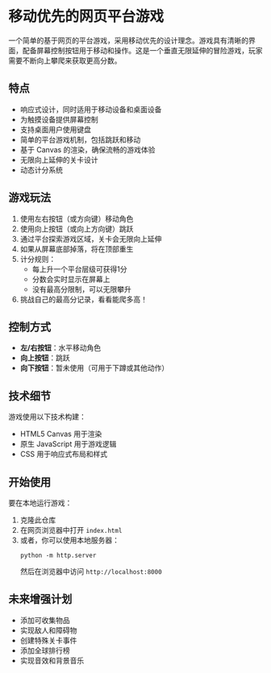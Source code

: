 # 移动优先的网页平台游戏

一个简单的基于网页的平台游戏，采用移动优先的设计理念。游戏具有清晰的界面，配备屏幕控制按钮用于移动和操作。这是一个垂直无限延伸的冒险游戏，玩家需要不断向上攀爬来获取更高分数。

## 特点

- 响应式设计，同时适用于移动设备和桌面设备
- 为触摸设备提供屏幕控制
- 支持桌面用户使用键盘
- 简单的平台游戏机制，包括跳跃和移动
- 基于 Canvas 的渲染，确保流畅的游戏体验
- 无限向上延伸的关卡设计
- 动态计分系统

## 游戏玩法

1. 使用左右按钮（或方向键）移动角色
2. 使用向上按钮（或向上方向键）跳跃
3. 通过平台探索游戏区域，关卡会无限向上延伸
4. 如果从屏幕底部掉落，将在顶部重生
5. 计分规则：
   - 每上升一个平台层级可获得1分
   - 分数会实时显示在屏幕上
   - 没有最高分限制，可以无限攀升
6. 挑战自己的最高分记录，看看能爬多高！

## 控制方式

- **左/右按钮**：水平移动角色
- **向上按钮**：跳跃
- **向下按钮**：暂未使用（可用于下蹲或其他动作）

## 技术细节

游戏使用以下技术构建：
- HTML5 Canvas 用于渲染
- 原生 JavaScript 用于游戏逻辑
- CSS 用于响应式布局和样式

## 开始使用

要在本地运行游戏：

1. 克隆此仓库
2. 在网页浏览器中打开 `index.html`
3. 或者，你可以使用本地服务器：
   ```
   python -m http.server
   ```
   然后在浏览器中访问 `http://localhost:8000`

## 未来增强计划

- 添加可收集物品
- 实现敌人和障碍物
- 创建特殊关卡事件
- 添加全球排行榜
- 实现音效和背景音乐 